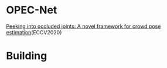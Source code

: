 # OPEC-Net
[Peeking into occluded joints: A novel framework for crowd pose estimation]((https://arxiv.org/pdf/2003.10506.pdf)
)(ECCV2020)
# Building

